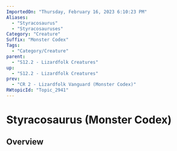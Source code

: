 ```yaml
---
ImportedOn: "Thursday, February 16, 2023 6:10:23 PM"
Aliases:
  - "Styracosaurus"
  - "Styracosauruses"
Category: "Creature"
Suffix: "Monster Codex"
Tags:
  - "Category/Creature"
parent:
  - "S12.2 - Lizardfolk Creatures"
up:
  - "S12.2 - Lizardfolk Creatures"
prev:
  - "CR 2 - Lizardfolk Vanguard (Monster Codex)"
RWtopicId: "Topic_2941"
---
```

# Styracosaurus (Monster Codex)
## Overview
